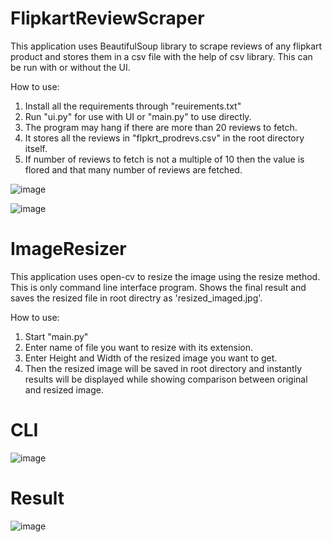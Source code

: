 # FlipkartReviewScraper

This application uses BeautifulSoup library to scrape reviews of any flipkart product and stores them in a csv file with the help of csv library.
This can be run with or without the UI.

How to use:
1. Install all the requirements through "reuirements.txt"
2. Run "ui.py" for use with UI or "main.py" to use directly.
3. The program may hang if there are more than 20 reviews to fetch.
4. It stores all the reviews in "flpkrt_prodrevs.csv" in the root directory itself.
5. If number of reviews to fetch is not a multiple of 10 then the value is flored and that many number of reviews are fetched.

![image](https://user-images.githubusercontent.com/78736570/201704931-419e0037-208d-49c4-956c-7e3e0bb0bc05.png)

![image](https://user-images.githubusercontent.com/78736570/201707121-50863865-097c-43a9-8800-2e40b936c772.png)


# ImageResizer

This application uses open-cv to resize the image using the resize method.
This is only command line interface program.
Shows the final result and saves the resized file in root directry as 'resized_imaged.jpg'.

How to use:
1. Start "main.py"
2. Enter name of file you want to resize with its extension.
3. Enter Height and Width of the resized image you want to get.
4. Then the resized image will be saved in root directory and instantly results will be displayed while showing comparison between original and resized image.

# CLI
![image](https://user-images.githubusercontent.com/78736570/201713534-570c0ab2-41f5-4dd8-9212-df38f48b7d8e.png)

# Result
![image](https://user-images.githubusercontent.com/78736570/201713781-612ef70a-a6bb-4edf-9c53-75901e874a27.png)
